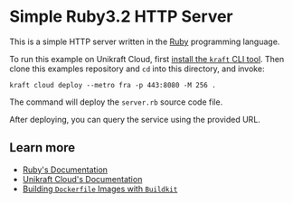 # Simple Ruby3.2 HTTP Server

This is a simple HTTP server written in the [Ruby](https://www.ruby-lang.org/) programming language.

To run this example on Unikraft Cloud, first [install the `kraft` CLI tool](https://unikraft.org/docs/cli).
Then clone this examples repository and `cd` into this directory, and invoke:

```console
kraft cloud deploy --metro fra -p 443:8080 -M 256 .
```

The command will deploy the `server.rb` source code file.

After deploying, you can query the service using the provided URL.

## Learn more

- [Ruby's Documentation](https://www.ruby-lang.org/en/documentation/)
- [Unikraft Cloud's Documentation](https://unikraft.cloud/docs/)
- [Building `Dockerfile` Images with `Buildkit`](https://unikraft.org/guides/building-dockerfile-images-with-buildkit)
